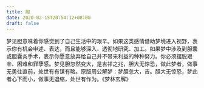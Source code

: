 ```yaml
---
title: 胆
date: 2020-02-15T20:54:12+08:00
draft: false
---
```


梦见胆意味着你感觉到了自己生活中的艰辛。如果这类感情借助梦境进入视野，表示你有机会申述、表达，而且能够深入、透彻地研究、加工。如果梦中涉及到胆囊或胆囊炎手术，表示你愿意放弃给自己并不带来利益的种种努力。你必须摆脱艰辛、困难和罪孽感。梦见胆忽然变大，是吉祥之兆，胆大无惊恐，做此梦者，做事无勇往直前，处世有有谋有略。原版周公解梦：梦胆忽大，吉。胆大无惊恐，梦此者心下而小，做事无退缩，处世有作为。《梦林玄解》